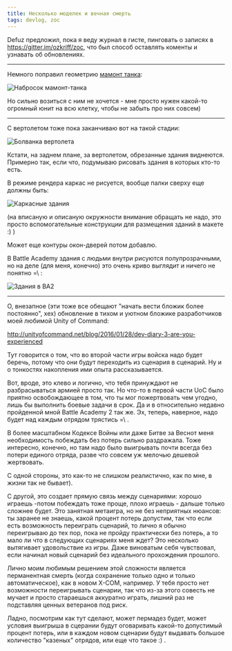 ```yaml
---
title: Несколько моделек и вечная смерть
tags: devlog, zoc
---
```


Defuz предложил, пока я веду журнал в гисте, пинговать о записях в
<https://gitter.im/ozkriff/zoc>, что был способ оставлять коменты и
узнавать об обновлениях.

------------------------------------------------------------------------

Немного поправил геометрию
[мамонт танка](https://www.google.ru/search?q=mammoth+tank&tbm=isch):

![Набросок мамонт-танка](http://i.imgur.com/WT8GoOa.png)

Но сильно возиться с ним не хочется - мне просто нужен какой-то огромный
юнит на всю клетку, чтобы не забыть про них совсем)

------------------------------------------------------------------------

С вертолетом тоже пока заканчиваю вот на такой стадии:

![Болванка вертолета](http://i.imgur.com/SmH0l9V.png)

Кстати, на заднем плане, за вертолетом, обрезанные здания виднеются.
Примерно так, если что, подумываю рисовать здания в которых кто-то есть.

В режиме рендера каркас не рисуется, вообще палки сверху еще должны
быть:

![Каркасные здания](http://i.imgur.com/JkyABzz.png)

(на вписаную и описаную окружности внимание обращать не надо,
это просто вспомогательные конструкции для размещения зданий в макете :) )

Может еще контуры окон-дверей потом добавлю.

В Battle Academy здания с людьми внутри рисуются полупрозрачными, но на
деле (для меня, конечно) это очень криво выглядит и ничего не понятно
=\\ :

![Здания в BA2](http://i.imgur.com/6sWmGTH.png)

------------------------------------------------------------------------

О, внезапное (эти тоже все обещают "начать вести бложик более
постоянно", хех) обновление в тихом и уютном бложике разработчиков моей
любимой Unity of Command:

<http://unityofcommand.net/blog/2016/01/28/dev-diary-3-are-you-experienced>

Тут говорится о том, что во второй части игры войска надо будет беречь,
потому что они будут переходить из сценария в сценарий. Ну и о тонкостях
накопления ими опыта рассказывается.

Вот, вроде, это клево и логично, что тебя принуждают не разбрасываться
армией просто так. Но что-то в первой части UoC было приятно
освобождающее в том, что ты мог пожертвовать чем угодно, лишь бы
выполнить боевые задачи в срок. Да и в относительно недавно пройденной
мной Battle Academy 2 так же. Эх, теперь, наверное, надо будет над
каждым отрядом трястись =\\ .

В более масштабном Кодексе Войны или даже Битве за Веснот меня
необходимость побеждать без потерь сильно раздражала. Тоже интересно,
конечно, но там надо было выигрывать почти всегда без потери единого
отряда, разве что совсем уж мелочью дешевой жертвовать.

С одной стороны, это как-то не слишком реалистично, как по мне, в жизни
так не бывает).

С другой, это создает прямую связь между сценариями: хорошо играешь
-потом побеждать тоже проще, плохо играешь - дальше только сложнее
будет. Это занятная метаигра, но не без неприятных нюансов: ты заранее
не знаешь, какой процент потерь допустим, так что если есть возможность
переиграть сценарий, то лично я обычно переигрываю до тех пор, пока не
пройду практически без потерь, а то мало ли что в следующих сценариях
меня ждет? Это несколько вытягивает удовольствие из игры. Даже виноватым
себя чувствовал, если начинал новый сценарий без идеального прохождения
прошлого.

Лично моим любимым решением этой сложности является перманентная смерть
(когда сохранение только одно и только автоматическое), как в новом
X-COM, например. У тебя просто нет возможности переигрывать сценарии,
так что из-за этого совесть не мучает и просто стараешься аккуратно
играть, лишний раз не подставляя ценных ветеранов под риск.

Ладно, посмотрим как тут сделают, может пермадез будет, может условия
выигрыша в сцерании будут оговаривать какой-то допустимый процент
потерь, или в каждом новом сценарии будут выдавать большое количество
"казеных" отрядов, или еще что такое :) .

